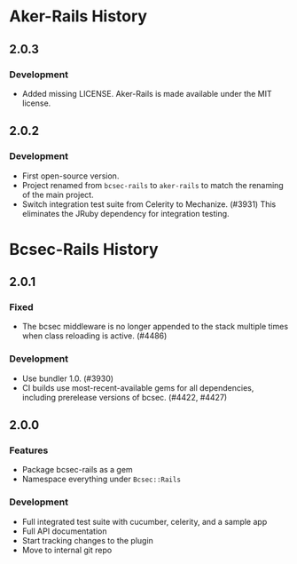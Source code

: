 Aker-Rails History
==================

2.0.3
-----

### Development

- Added missing LICENSE. Aker-Rails is made available under the MIT
  license.

2.0.2
-----

### Development

- First open-source version.
- Project renamed from `bcsec-rails` to `aker-rails` to match the
  renaming of the main project.
- Switch integration test suite from Celerity to Mechanize. (#3931)
  This eliminates the JRuby dependency for integration testing.

Bcsec-Rails History
===================

2.0.1
-----

### Fixed

- The bcsec middleware is no longer appended to the stack multiple
  times when class reloading is active. (#4486)

### Development

- Use bundler 1.0. (#3930)
- CI builds use most-recent-available gems for all dependencies,
  including prerelease versions of bcsec. (#4422, #4427)

2.0.0
-----

### Features

- Package bcsec-rails as a gem
- Namespace everything under `Bcsec::Rails`

### Development

- Full integrated test suite with cucumber, celerity, and a sample app
- Full API documentation
- Start tracking changes to the plugin
- Move to internal git repo

